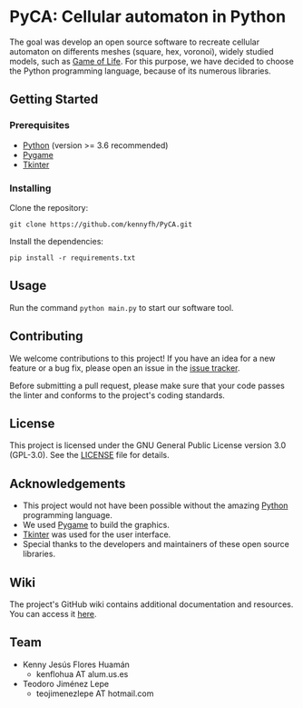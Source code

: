 # PyCA: Cellular automaton in Python

The goal was develop an open source software to recreate cellular automaton on differents meshes  (square, hex, voronoi), widely studied models, such as [Game of Life](https://web.stanford.edu/class/sts145/Library/life.pdf). For this purpose, we have decided to choose the Python programming language, because of its numerous libraries.

## Getting Started

### Prerequisites

- [Python](https://www.python.org/) (version >= 3.6 recommended) <!-- F-strings https://peps.python.org/pep-0498/ -->
- [Pygame](https://www.pygame.org/)
- [Tkinter](https://docs.python.org/3/library/tkinter.html)

### Installing

Clone the repository:

```
git clone https://github.com/kennyfh/PyCA.git
```

Install the dependencies:

```
pip install -r requirements.txt

``` 


## Usage

Run the command `python main.py` to start our software tool.

## Contributing

We welcome contributions to this project! If you have an idea for a new feature or a bug fix, please open an issue in the [issue tracker](https://github.com/kennyfh/PyCA/issues).

Before submitting a pull request, please make sure that your code passes the linter and conforms to the project's coding standards.

## License

This project is licensed under the GNU General Public License version 3.0 (GPL-3.0). See the [LICENSE](LICENSE) file for details.

## Acknowledgements

- This project would not have been possible without the amazing [Python](https://www.python.org/) programming language.
- We used [Pygame](https://www.pygame.org/) to build the graphics.
- [Tkinter](https://docs.python.org/3/library/tkinter.html) was used for the user interface.
- Special thanks to the developers and maintainers of these open source libraries.

## Wiki

The project's GitHub wiki contains additional documentation and resources. You can access it [here](https://github.com/kennyfh/PyCA/wiki).

## Team
* Kenny Jesús Flores Huamán
  * kenflohua AT alum.us.es
* Teodoro Jiménez Lepe
  * teojimenezlepe AT hotmail.com
